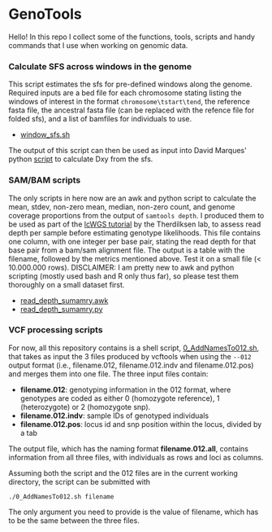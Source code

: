 # GenoTools
Hello! In this repo I collect some of the functions, tools, scripts and handy commands that I use when working on genomic data.

### Calculate SFS across windows in the genome
This script estimates the sfs for pre-defined windows along the genome. Required inputs are a bed file for each chromosome stating listing the windows of interest in the format `chromosome\tstart\tend`, the reference fasta file, the ancestral fasta file (can be replaced with the refence file for folded sfs), and a list of bamfiles for individuals to use. 
- [window_sfs.sh](https://github.com/MboiTui/GenoTools/blob/main/window_sfs.sh)

The output of this script can then be used as input into David Marques' python [script](https://github.com/marqueda/PopGenCode/blob/master/dxy_wsfs.py) to calculate Dxy from the sfs.

### SAM/BAM scripts
The only scripts in here now are an awk and python script to calculate the mean, stdev, non-zero mean, median, non-zero count, and genome coverage proportions from the output of `samtools depth`. I produced them to be used as part of the [lcWGS tutorial](https://github.com/nt246/lcwgs-guide-tutorial/blob/main/tutorial1_data_processing/markdowns/data_processing.md#estimate-read-depth-in-your-bam-files) by the Therdilksen lab, to assess read depth per sample before estimating genotype likelihoods.
This file contains one column, with one integer per base pair, stating the read depth for that base pair from a bam/sam alignment file.
The output is a table with the filename, followed by the metrics mentioned above. Test it on a small file (< 10.000.000 rows).
DISCLAIMER: I am pretty new to awk and python scripting (mostly used bash and R only thus far), so please test them thoroughly on a small dataset first.
- [read_depth_sumamry.awk](https://github.com/MboiTui/GenoTools/blob/main/read_depth_summary.awk)
- [read_depth_sumamry.py](https://github.com/MboiTui/GenoTools/blob/main/read_depth_summary.py)

### VCF processing scripts
For now, all this repository contains is a shell script, [0_AddNamesTo012.sh](https://github.com/MboiTui/GenoTools/blob/40933ef5cfdd61b8c44a3672ced2806a68528570/0_AddNamesTo012.sh), that takes as input the 3 files produced by vcftools when using the `--012` output format (i.e., filename.012, filename.012.indv and filename.012.pos) and merges them into one file. The three input files contain:

- **filename.012**: genotyping information in the 012 format, where genotypes are coded as either 0 (homozygote reference), 1 (heterozygote) or 2 (homozygote snp). 
- **filename.012.indv**: sample IDs of genotyped individuals
- **filename.012.pos**: locus id and snp position within the locus, divided by a tab
 
The output file, which has the naming format **filename.012.all**, contains information from all three files, with individuals as rows and loci as columns.

Assuming both the script and the 012 files are in the current working directory, the script can be submitted with

```
./0_AddNamesTo012.sh filename
```

The only argument you need to provide is the value of filename, which has to be the same between the three files.
